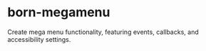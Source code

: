 # born-megamenu
Create mega menu functionality, featuring events, callbacks, and accessibility settings.
